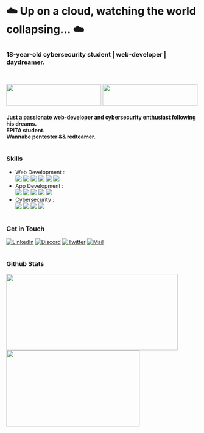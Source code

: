 <!-- Header -->
#
# <p> ☁️ Up on a cloud, watching the world collapsing... ☁️ </p>

### 18-year-old cybersecurity student | web-developer | daydreamer.
<br>

<!-- Badge -->
<a href="https://tryhackme.com/p/dawnl3ss"><img src="https://tryhackme-badges.s3.amazonaws.com/dawnl3ss.png" width="249" height="56"></a>
<a href="https://app.hackthebox.com/profile/1321357"><img src="https://github.com/dawnl3ss/dawnl3ss/blob/main/hackthebox.png" width="249" height="56"></a>

<!-- Introduction -->
#### Just a passionate web-developer and cybersecurity enthusiast following his dreams. <br> EPITA student. <br> Wannabe pentester && redteamer.

<!-- Skills -->
# <h3> Skills </h3>
- Web Development :<br>
  <img src="https://img.shields.io/badge/-HTML-000?style=for-the-badge&logo=html5&logoColor=9fef00&color=343c41">
  <img src="https://img.shields.io/badge/-CSS-000?style=for-the-badge&logo=css3&logoColor=9fef00&color=343c41">
  <img src="https://img.shields.io/badge/-Javascript-000?style=for-the-badge&logo=javascript&logoColor=9fef00&color=343c41">
  <img src="https://img.shields.io/badge/-PHP-000?style=for-the-badge&logo=php&logoColor=9fef00&color=343c41">
  <img src="https://img.shields.io/badge/-SQL-000?style=for-the-badge&logo=mysql&logoColor=9fef00&color=343c41">
  <img src="https://img.shields.io/badge/-Ruby-000?style=for-the-badge&logo=ruby&logoColor=9fef00&color=343c41">
- App Development :<br>
  <img src="https://img.shields.io/badge/-C-000?style=for-the-badge&logo=c&logoColor=9fef00&color=343c41">
  <img src="https://img.shields.io/badge/-C++-000?style=for-the-badge&logo=cplusplus&logoColor=9fef00&color=343c41">
  <img src="https://img.shields.io/badge/-CS-000?style=for-the-badge&logo=csharp&logoColor=9fef00&color=343c41">
  <img src="https://img.shields.io/badge/-Python-000?style=for-the-badge&logo=python&logoColor=9fef00&color=343c41">
  <img src="https://img.shields.io/badge/-Perl-000?style=for-the-badge&logo=perl&logoColor=9fef00&color=343c41">
- Cybersecurity :<br>
  <img src="https://img.shields.io/badge/-WebApp Security-000?style=for-the-badge&logo=googlechrome&logoColor=9fef00&color=343c41">
  <img src="https://img.shields.io/badge/-System Security-000?style=for-the-badge&logo=linux&logoColor=9fef00&color=343c41">
  <img src="https://img.shields.io/badge/-Active Directory-000?style=for-the-badge&logo=windows&logoColor=9fef00&color=343c41">
  <img src="https://img.shields.io/badge/-OSINT-000?style=for-the-badge&logo=wikidata&logoColor=9fef00&color=343c41">

<!-- Contact Me -->
# <h3> Get in Touch </a>
[![LinkedIn](https://img.shields.io/badge/-LinkedIn-000?style=for-the-badge&logo=linkedin&logoColor=9fef00&color=343c41)](https://dawnl3ss.me/)
[![Discord](https://img.shields.io/badge/-Discord-000?style=for-the-badge&logo=discord&logoColor=9fef00&color=343c41)](https://discordapp.com/users/358529816145821696)
[![Twitter](https://img.shields.io/badge/-Twitter-000?style=for-the-badge&logo=twitter&logoColor=9fef00&color=343c41)](https://twitter.com/_dawnl3ss)
[![Mail](https://img.shields.io/badge/-Mail%20Me-000?style=for-the-badge&logo=gmail&logoColor=9fef00&color=343c41)](mailto:dawnl3ss@gmail.com)

# <h3> Github Stats </a>
<!-- GitHub Stats -->
<a href="#">
  <img height=200 width="450px" height="auto" align="center" src="https://github-readme-stats.vercel.app/api/?username=dawnl3ss&show_icons=true&title_color=fff&icon_color=9fef00&text_color=ffffff&bg_color=141d2b" />
</a>
<a href="#">
  <img height=200 width="350px" height="auto" align="center" src="https://github-readme-stats.vercel.app/api/top-langs/?username=dawnl3ss&layout=compact&show_icons=true&title_color=fff&text_color=ffffff&bg_color=141d2b" />
</a>
